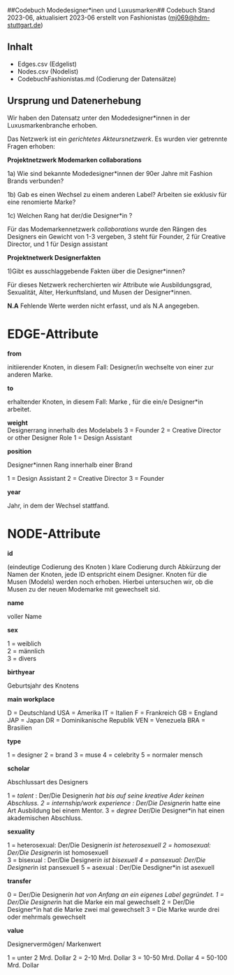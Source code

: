 ##Codebuch Modedesigner*inen und Luxusmarken##
Codebuch Stand 2023-06, aktualisiert 2023-06
erstellt von Fashionistas (mj069@hdm-stuttgart.de)


## Inhalt
- Edges.csv (Edgelist) 
- Nodes.csv (Nodelist)
- CodebuchFashionistas.md (Codierung der Datensätze)



## Ursprung und Datenerhebung
Wir haben den Datensatz unter den Modedesigner*innen in der Luxusmarkenbranche erhoben.

Das Netzwerk ist ein *gerichtetes Akteursnetzwerk*. Es wurden vier getrennte Fragen erhoben:


**Projektnetzwerk Modemarken collaborations**

1a) Wie sind bekannte Modedesigner*innen der 90er Jahre mit Fashion Brands verbunden?

1b) Gab es einen Wechsel zu einem anderen Label? Arbeiten sie exklusiv für eine renomierte Marke?

1c) Welchen Rang hat der/die Designer*in ?

Für das Modemarkennetzwerk *collaborations* wurde den Rängen des Designers ein Gewicht von 1-3 vergeben,  3 steht für Founder, 2 für Creative Director, und 1 für Design assistant


**Projektnetwerk Designerfakten**

1)Gibt es ausschlaggebende Fakten über die Designer*innen?

Für dieses Netzwerk recherchierten wir Attribute wie Ausbildungsgrad, Sexualität, Alter, Herkunftsland, und Musen der Designer*innen. 



**N.A**
Fehlende Werte werden nicht erfasst, und als N.A angegeben.



# EDGE-Attribute


**from**

initiierender Knoten, in diesem Fall: Designer/in wechselte von einer zur anderen Marke.

**to**

erhaltender Knoten, in diesem Fall: Marke , für die ein/e Designer*in arbeitet.

**weight**  
Designerrang innerhalb des Modelabels 
3 = Founder
2 = Creative Director or other Designer Role
1 = Design Assistant


**position**

Designer*innen Rang innerhalb einer Brand

1 = Design Assistant
2 = Creative Director
3 = Founder

**year**

Jahr, in dem der Wechsel stattfand.






# NODE-Attribute  
  
**id**  

(eindeutige Codierung des Knoten )
klare Codierung durch Abkürzung der Namen der Knoten, jede ID entspricht einem Designer. Knoten für die Musen (Models) werden noch erhoben. Hierbei untersuchen wir, ob die Musen zu der neuen Modemarke mit gewechselt sid.

**name**

voller Name


**sex** 

1 = weiblich  
2 = männlich  
3 = divers
  

**birthyear**   

Geburtsjahr des Knotens  


**main workplace**
	
D = Deutschland
USA = Amerika
IT = Italien
F = Frankreich 
GB = England
JAP = Japan
DR = Dominikanische Republik
VEN = Venezuela
BRA = Brasilien


**type**

1 = designer
2 = brand
3 =  muse
4 = celebrity
5 = normaler mensch


**scholar**

Abschlussart des Designers 

1 = *talent* : Der/Die Designer*in hat bis auf seine kreative Ader keinen Abschluss.
2 = *internship/work experience* : Der/Die Designer*in hatte eine Art Ausbildung bei einem Mentor.
3 = *degree* Der/Die Designer*in hat einen akademischen Abschluss.


**sexuality**  

1 = heterosexual: Der/Die Designer*in ist heterosexuell
2 = homosexual: Der/Die Designer*in ist homosexuell   
3 = bisexual : Der/Die Designer*in ist bisexuell
4 = pansexual: Der/Die Designer*in ist pansexuell
5 = asexual : Der/Die Desdigner*in ist asexuell


**transfer**

0 = Der/Die Designer*in hat von Anfang an ein eigenes Label gegründet.
1 = Der/Die Designer*in hat die Marke ein mal gewechselt
2 = Der/Die Designer*in hat die Marke zwei mal gewechselt
3 = Die Marke wurde drei oder mehrmals gewechselt


**value**

Designervermögen/ Markenwert

1 = unter 2 Mrd. Dollar
2 = 2-10 Mrd. Dollar
3 = 10-50 Mrd. Dollar
4 = 50-100 Mrd. Dollar


##

